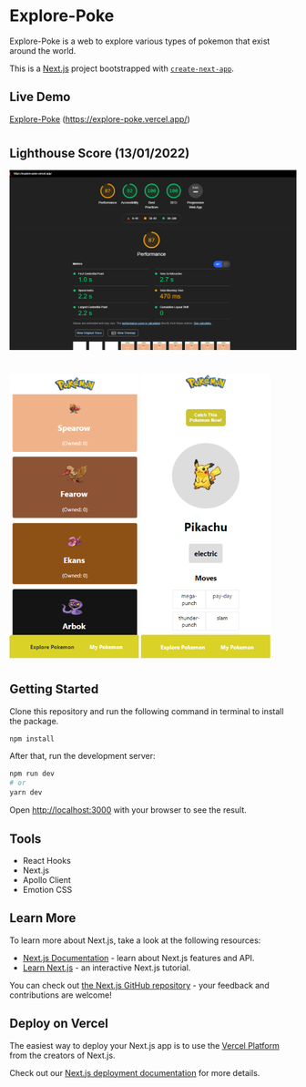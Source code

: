 # Explore-Poke

Explore-Poke is a web to explore various types of pokemon that exist around the world.

This is a [Next.js](https://nextjs.org/) project bootstrapped with [`create-next-app`](https://github.com/vercel/next.js/tree/canary/packages/create-next-app).

## Live Demo

[Explore-Poke](https://explore-poke.vercel.app/) (https://explore-poke.vercel.app/)

#

## Lighthouse Score (13/01/2022)

<img src="./preview/lighthouse.png" />

#

<p>
  <img width="45%" src="./preview/preview2.png" />
  <img width="45%" src="./preview/preview1.png" />
</p>

#

## Getting Started

Clone this repository and run the following command in terminal to install the package.

```
npm install
```

After that, run the development server:

```bash
npm run dev
# or
yarn dev
```

Open [http://localhost:3000](http://localhost:3000) with your browser to see the result.

## Tools

- React Hooks
- Next.js
- Apollo Client
- Emotion CSS

## Learn More

To learn more about Next.js, take a look at the following resources:

- [Next.js Documentation](https://nextjs.org/docs) - learn about Next.js features and API.
- [Learn Next.js](https://nextjs.org/learn) - an interactive Next.js tutorial.

You can check out [the Next.js GitHub repository](https://github.com/vercel/next.js/) - your feedback and contributions are welcome!

## Deploy on Vercel

The easiest way to deploy your Next.js app is to use the [Vercel Platform](https://vercel.com/new?utm_medium=default-template&filter=next.js&utm_source=create-next-app&utm_campaign=create-next-app-readme) from the creators of Next.js.

Check out our [Next.js deployment documentation](https://nextjs.org/docs/deployment) for more details.
